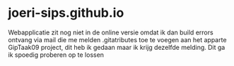 # joeri-sips.github.io

Webapplicatie zit nog niet in de online versie omdat ik dan build errors ontvang via mail die me melden .gitatributes toe te voegen aan het apparte GipTaak09 project, dit heb ik gedaan maar ik krijg dezelfde melding. Dit ga ik spoedig proberen op te lossen
